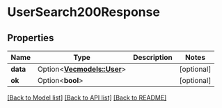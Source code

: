 # UserSearch200Response

## Properties

Name | Type | Description | Notes
------------ | ------------- | ------------- | -------------
**data** | Option<[**Vec<models::User>**](User.md)> |  | [optional]
**ok** | Option<**bool**> |  | [optional]

[[Back to Model list]](../README.md#documentation-for-models) [[Back to API list]](../README.md#documentation-for-api-endpoints) [[Back to README]](../README.md)



